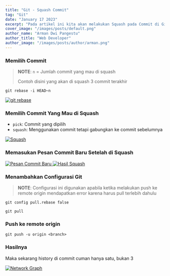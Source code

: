 ```yaml
---
title: "Git - Squash Commit"
tag: "Git"
date: "January 17 2023"
excerpt: "Pada artikel ini kita akan melakukan Squash pada Commit di Git"
cover_image: "/images/posts/default.png"
author_name: "Arman Dwi Pangestu"
author_title: "Web Developer"
author_image: "/images/posts/author/arman.png"
---
```


### Memilih Commit

> **NOTE**: `n` = Jumlah commit yang mau di squash
>
> Contoh disini yang akan di squash 3 commit terakhir

```shell
git rebase -i HEAD~n
```

<a href="https://user-images.githubusercontent.com/64394320/200328128-6f9719e5-51bd-4072-8578-1f283eabbb95.png" target="_blank">
    <img src="https://user-images.githubusercontent.com/64394320/200328128-6f9719e5-51bd-4072-8578-1f283eabbb95.png" alt="git rebase" class="img-fluid rounded mx-auto d-block" />
</a>

### Memilih Commit Yang Mau di Squash

- `pick`: Commit yang dipilih
- `squash`: Menggunakan commit tetapi gabungkan ke commit sebelumnya

<a href="https://user-images.githubusercontent.com/64394320/200328624-4b0ef9d9-b24d-42af-a82a-5f3541202ff0.png" target="_blank">
    <img src="https://user-images.githubusercontent.com/64394320/200328624-4b0ef9d9-b24d-42af-a82a-5f3541202ff0.png" alt="Squash" class="img-fluid rounded mx-auto d-block" />
</a>

### Memasukan Pesan Commit Baru Setelah di Squash

<a href="https://user-images.githubusercontent.com/64394320/200331448-2413c7b7-5a7c-46b3-a633-5dc9fee68a12.png" target="_blank">
    <img src="https://user-images.githubusercontent.com/64394320/200331448-2413c7b7-5a7c-46b3-a633-5dc9fee68a12.png" alt="Pesan Commit Baru" class="img-fluid rounded mx-auto d-block" />
</a>

<a href="https://user-images.githubusercontent.com/64394320/200331759-a0a46fee-770d-459c-a603-748e2aee1d49.png" target="_blank">
    <img src="https://user-images.githubusercontent.com/64394320/200331759-a0a46fee-770d-459c-a603-748e2aee1d49.png" alt="Hasil Squash" class="img-fluid rounded mx-auto d-block" />
</a>

### Menambahkan Configurasi Git

> **NOTE**: Configurasi ini digunakan apabila ketika melakukan push ke remote origin mendapatkan error karena harus pull terlebih dahulu

```shell
git config pull.rebase false
```

```shell
git pull
```

### Push ke remote origin

```shell
git push -u origin <branch>
```

### Hasilnya

Maka sekarang history di commit cuman hanya satu, bukan 3

<a href="https://user-images.githubusercontent.com/64394320/200332957-aee94af0-be18-441b-bc26-3b65b9cda040.png" target="_blank">
    <img src="https://user-images.githubusercontent.com/64394320/200332957-aee94af0-be18-441b-bc26-3b65b9cda040.png" alt="Network Graph" class="img-fluid rounded mx-auto d-block" />
</a>
